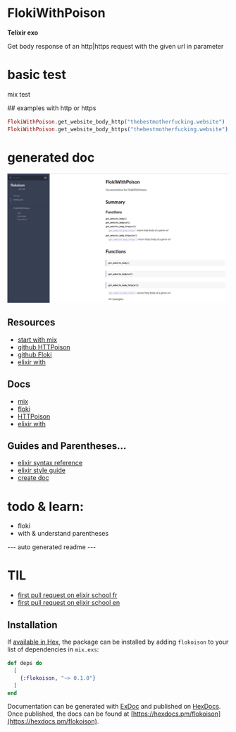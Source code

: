 # FlokiWithPoison

**Telixir exo**

Get body response of an http|https request with the given url in parameter

# basic test 
mix test

## examples with http or https

```elixir
FlokiWithPoison.get_website_body_http("thebestmotherfucking.website")
FlokiWithPoison.get_website_body_https("thebestmotherfucking.website")
```
# generated doc

![screenshot](https://raw.githubusercontent.com/magiknono/flokoison/master/capture.png)

## Resources
- [start with mix](https://elixir-lang.org/getting-started/mix-otp/introduction-to-mix.html)
- [github HTTPoison](https://github.com/edgurgel/httpoison)
- [github Floki](https://github.com/philss/floki)
- [elixir with](https://elixirschool.com/en/lessons/basics/control-structures/#with)

## Docs
- [mix](https://hexdocs.pm/mix/Mix.html)
- [floki](https://hexdocs.pm/floki/Floki.html)
- [HTTPoison](https://hexdocs.pm/httpoison/HTTPoison.html)
- [elixir with](https://hexdocs.pm/elixir/Kernel.SpecialForms.html#with/1)

## Guides and Parentheses...
- [elixir syntax reference](https://hexdocs.pm/elixir/syntax-reference.html)
- [elixir style guide](https://github.com/christopheradams/elixir_style_guide)
- [create doc](https://elixirschool.com/en/lessons/basics/documentation/)

# todo & learn:
- floki
- with & understand parentheses 

--- auto generated readme ---

# TIL
- [first pull request on elixir school fr](https://github.com/elixirschool/elixirschool/pull/2129/commits/5aa8bfd510375b2cff4e73ba7466beef08e4cfde)
- [first pull request on elixir school en](https://github.com/elixirschool/elixirschool/pull/2128/commits/d2a1023b2953f44c4bc3404e17f3c7b65fa15d99)



## Installation

If [available in Hex](https://hex.pm/docs/publish), the package can be installed
by adding `flokoison` to your list of dependencies in `mix.exs`:

```elixir
def deps do
  [
    {:flokoison, "~> 0.1.0"}
  ]
end
```

Documentation can be generated with [ExDoc](https://github.com/elixir-lang/ex_doc)
and published on [HexDocs](https://hexdocs.pm). Once published, the docs can
be found at [https://hexdocs.pm/flokoison](https://hexdocs.pm/flokoison).

